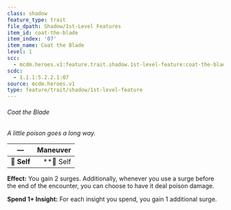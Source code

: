 ```yaml
---
class: shadow
feature_type: trait
file_dpath: Shadow/1st-Level Features
item_id: coat-the-blade
item_index: '07'
item_name: Coat the Blade
level: 1
scc:
  - mcdm.heroes.v1:feature.trait.shadow.1st-level-feature:coat-the-blade
scdc:
  - 1.1.1:5.2.2.1:07
source: mcdm.heroes.v1
type: feature/trait/shadow/1st-level-feature
---
```


###### Coat the Blade

*A little poison goes a long way.*

| **—**       | **Maneuver** |
| ----------- | -----------: |
| **📏 Self** |  \*\*🎯 Self |

**Effect:** You gain 2 surges. Additionally, whenever you use a surge before the end of the encounter, you can choose to have it deal poison damage.

**Spend 1+ Insight:** For each insight you spend, you gain 1 additional surge.
